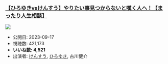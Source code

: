 ### [【ひろゆきvsけんすう】やりたい事見つからないと嘆く人へ！【まったり人生相談】](https://www.youtube.com/watch?v=vuTp4IOetF0)
[![](https://img.youtube.com/vi/vuTp4IOetF0/sddefault.jpg)](https://www.youtube.com/watch?v=vuTp4IOetF0)
-   公開日: 2023-09-17
-   視聴数: 421,173
-   **いいね数: 4,521**
-   出演者: [けんすう](/rehacq_fan/people/けんすう "wikilink"), [ひろゆき](/rehacq_fan/people/ひろゆき "wikilink"), 古川健介
